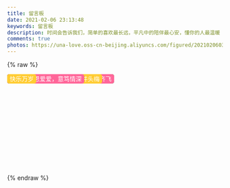 ```yaml
---
title: 留言板
date: 2021-02-06 23:13:48
keywords: 留言板
description: 时间会告诉我们，简单的喜欢最长远，平凡中的陪伴最心安，懂你的人最温暖
comments: true
photos: https://una-love.oss-cn-beijing.aliyuncs.com/figured/2021020603.jpg
---
```

{% raw %}
<div>
</div>
<style>
    #tags {
        height: 220px;
        position: relative;
        font-size: 14px;
        color: #333;
        text-align: center;
    }
    #tags a {
        position: absolute;
        top: 0;
        left: 0;
        text-decoration: none;
        margin: 0 10px 15px 0;
        line-height: 18px;
        color: #333;
        text-align: center;
        padding: 2px 6px;
        display: inline-block;
        border-radius: 5px;
    }
    #tags a.tagc1 {
        background: #9966CC;
        color: #fff;
    }
    #tags a.tagc2 {
        background: #FF6699;
        color: #fff;
    }
    #tags a.tagc3 {
        background: #FFCC33;
        color: #fff;
    }
    #tags a.tagc4 {
        background: #00CC33;
        color: #fff;
    }
    #tags a:hover {
        color: #fff;
        background: #0099ff;
    }
</style>
<div class="col-xs-12 col-md-4 mb-3">
    <div id="tags">
        <a class="tagc1">999999999</a>
        <a class="tagc2">🍋🍋🍋</a>
        <a class="tagc3">天作之合，鸾凤和鸣</a>
        <a class="tagc4">白首齐眉鸳鸯比翼，青阳启瑞桃李同心</a>
        <a class="tagc1">祝福祝福</a>
        <a class="tagc2">海枯石烂同心永结，地阔天高比翼齐飞</a>
        <a class="tagc3">花烛笑迎比翼鸟，洞房喜开并头梅</a>
        <a class="tagc4">珠联璧合，天赐良缘</a>
        <a class="tagc1">钱多的花不完</a>
        <a class="tagc2">白头偕老</a>
        <a class="tagc3">祝你们永结同心，百年好合</a>
        <a class="tagc4">甜甜蜜蜜</a>
        <a class="tagc1">结婚喊我</a>
        <a class="tagc2">愿你俩恩恩爱爱，意笃情深</a>
        <a class="tagc3">快乐万岁</a>
    </div>
</div>
<script type="text/javascript" src="https://una-love.oss-cn-beijing.aliyuncs.com/cdn/una/js/scrolltag.js"></script>
<!-- <script src="/js/scrolltag.js"></script> -->

{% endraw %}